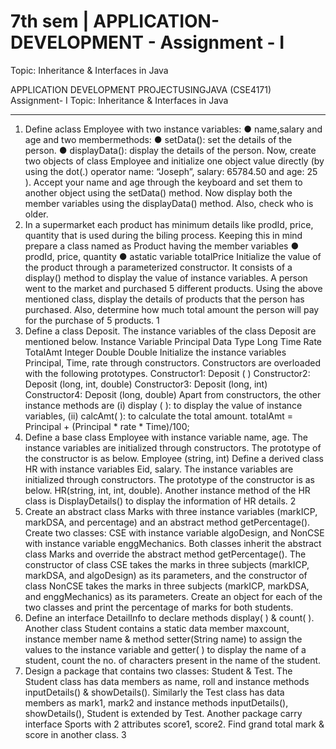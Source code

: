 # 7th sem | APPLICATION-DEVELOPMENT - Assignment - I
 Topic: Inheritance &amp; Interfaces in Java

 APPLICATION DEVELOPMENT PROJECTUSINGJAVA
 (CSE4171)
 Assignment- I
 Topic: Inheritance & Interfaces in Java
 ________________________________________________________________________________
 1. Define aclass Employee with two instance variables:
 ● name,salary and age
 and two membermethods:
 ● setData(): set the details of the person.
 ● displayData(): display the details of the person.
 Now, create two objects of class Employee and initialize one object value
 directly (by using the dot(.) operator name: “Joseph”, salary: 65784.50 and
 age: 25 ). Accept your name and age through the keyboard and set them to
 another object using the setData() method.
 Now display both the member variables using the displayData() method.
 Also, check who is older.
 2. In a supermarket each product has minimum details like prodId, price,
 quantity that is used during the biling process. Keeping this in mind
 prepare a class named as Product having the member variables
 ● prodId, price, quantity
 ● astatic variable totalPrice
 Initialize the value of the product through a parameterized constructor. It
 consists of a display() method to display the value of instance variables. A
 person went to the market and purchased 5 different products. Using the
 above mentioned class, display the details of products that the person has
 purchased. Also, determine how much total amount the person will pay for
 the purchase of 5 products.
 1
3. Define a class Deposit. The instance variables of the class Deposit are
 mentioned below.
 Instance Variable
 Principal
 Data Type
 Long
 Time
 Rate
 TotalAmt
 Integer
 Double
 Double
 Initialize the instance variables Principal, Time, rate through constructors.
 Constructors are overloaded with the following prototypes.
 Constructor1: Deposit ( )
 Constructor2: Deposit (long, int, double)
 Constructor3: Deposit (long, int)
 Constructor4: Deposit (long, double)
 Apart from constructors, the other instance methods are (i) display ( ): to
 display the value of instance variables, (ii) calcAmt( ): to calculate the total
 amount. totalAmt = Principal + (Principal * rate * Time)/100;
 4. Define a base class Employee with instance variable name, age. The
 instance variables are initialized through constructors. The prototype of the
 constructor is as below.
 Employee (string, int)
 Define a derived class HR with instance variables Eid, salary. The instance
 variables are initialized through constructors. The prototype of the
 constructor is as below.
 HR(string, int, int, double).
 Another instance method of the HR class is DisplayDetails() to display the
 information of HR details.
 2
5. Create an abstract class Marks with three instance variables (markICP,
 markDSA, and percentage) and an abstract method getPercentage().
 Create two classes: CSE with instance variable algoDesign, and NonCSE
 with instance variable enggMechanics. Both classes inherit the abstract
 class Marks and override the abstract method getPercentage(). The
 constructor of class CSE takes the marks in three subjects (markICP,
 markDSA, and algoDesign) as its parameters, and the constructor of class
 NonCSE takes the marks in three subjects (markICP, markDSA, and
 enggMechanics) as its parameters. Create an object for each of the two
 classes and print the percentage of marks for both students.
 6. Define an interface DetailInfo to declare methods display( ) & count( ).
 Another class Student contains a static data member maxcount, instance
 member name & method setter(String name) to assign the values to the
 instance variable and getter( ) to display the name of a student, count the
 no. of characters present in the name of the student.
 7. Design a package that contains two classes: Student & Test. The Student
 class has data members as name, roll and instance methods inputDetails()
 & showDetails(). Similarly the Test class has data members as mark1,
 mark2 and instance methods inputDetails(), showDetails(), Student is
 extended by Test. Another package carry interface Sports with 2 attributes
 score1, score2. Find grand total mark & score in another class.
 3
